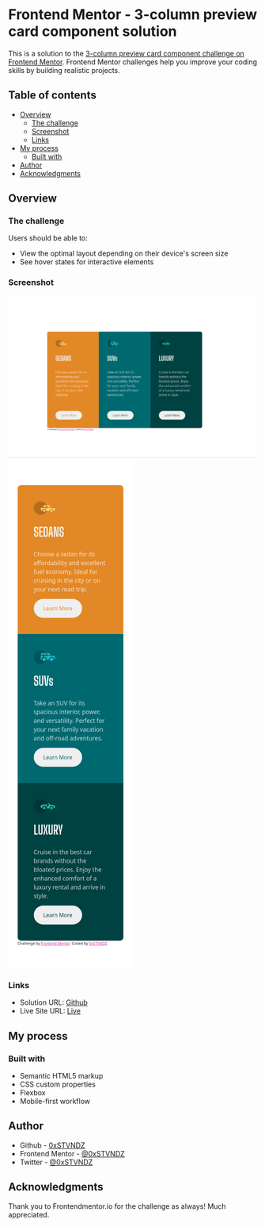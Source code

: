 # Frontend Mentor - 3-column preview card component solution

This is a solution to the [3-column preview card component challenge on Frontend Mentor](https://www.frontendmentor.io/challenges/3column-preview-card-component-pH92eAR2-). Frontend Mentor challenges help you improve your coding skills by building realistic projects. 

## Table of contents

- [Overview](#overview)
  - [The challenge](#the-challenge)
  - [Screenshot](#screenshot)
  - [Links](#links)
- [My process](#my-process)
  - [Built with](#built-with)
- [Author](#author)
- [Acknowledgments](#acknowledgments)

## Overview

### The challenge

Users should be able to:

- View the optimal layout depending on their device's screen size
- See hover states for interactive elements

### Screenshot

![Desktop](./images/Screenshot_desktop.png)
![Mobile](./images/Screenshot-mobile.png)


### Links

- Solution URL: [Github](https://github.com/0xSTVNDZ/3-column-preview-card-component)
- Live Site URL: [Live](https://0xstvndz.github.io/3-column-preview-card-component/)

## My process

### Built with

- Semantic HTML5 markup
- CSS custom properties
- Flexbox
- Mobile-first workflow

## Author

- Github - [0xSTVNDZ](https://github.com/0xSTVNDZ)
- Frontend Mentor - [@0xSTVNDZ](https://www.frontendmentor.io/profile/0xSTVNDZ)
- Twitter - [@0xSTVNDZ](https://www.twitter.com/0xSTVNDZ)

## Acknowledgments

Thank you to Frontendmentor.io for the challenge as always! Much appreciated.
